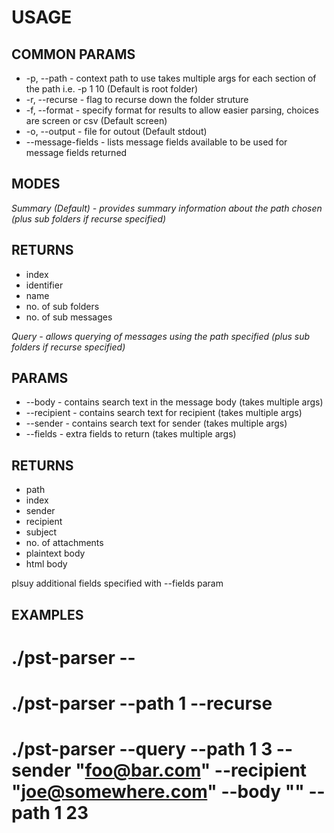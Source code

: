 # USAGE

## COMMON PARAMS

* -p, --path - context path to use takes multiple args for each section of the path i.e. -p 1 10  (Default is root folder)
* -r, --recurse -  flag to recurse down the folder struture
* -f, --format - specify format for results to allow easier parsing, choices are screen or csv (Default screen)
* -o, --output - file for outout (Default stdout)
* --message-fields - lists message fields available to be used for message fields returned

## MODES

_Summary (Default) - provides summary information about the path chosen (plus sub folders if recurse specified)_

## RETURNS

* index
* identifier
* name
* no. of sub folders
* no. of sub messages

_Query - allows querying of messages using the path specified (plus sub folders if recurse specified)_

## PARAMS

* --body - contains search text in the message body (takes multiple args)
* --recipient - contains search text for recipient (takes multiple args)
* --sender - contains search text for sender (takes multiple args)
* --fields - extra fields to return (takes multiple args)

## RETURNS

* path
* index
* sender
* recipient
* subject
* no. of attachments
* plaintext body
* html body

plsuy additional fields specified with --fields param

## EXAMPLES

# ./pst-parser --
# ./pst-parser --path 1 --recurse
# ./pst-parser --query --path 1 3 --sender "foo@bar.com" --recipient "joe@somewhere.com" --body "" --path 1 23

